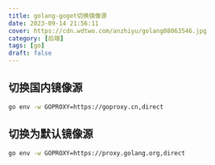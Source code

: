 ```yaml
---
title: golang-goget切换镜像源
date: 2023-09-14 21:56:11
cover: https://cdn.wdtwo.com/anzhiyu/golang08063546.jpg
category: [后端]
tags: [go]
draft: false
---
```


## 切换国内镜像源
```bash
go env -w GOPROXY=https://goproxy.cn,direct
```

## 切换为默认镜像源
```bash
go env -w GOPROXY=https://proxy.golang.org,direct
```
